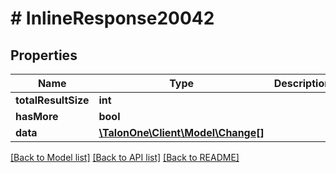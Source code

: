 # # InlineResponse20042

## Properties

Name | Type | Description | Notes
------------ | ------------- | ------------- | -------------
**totalResultSize** | **int** |  | [optional] 
**hasMore** | **bool** |  | [optional] 
**data** | [**\TalonOne\Client\Model\Change[]**](Change.md) |  | 

[[Back to Model list]](../../README.md#documentation-for-models) [[Back to API list]](../../README.md#documentation-for-api-endpoints) [[Back to README]](../../README.md)


